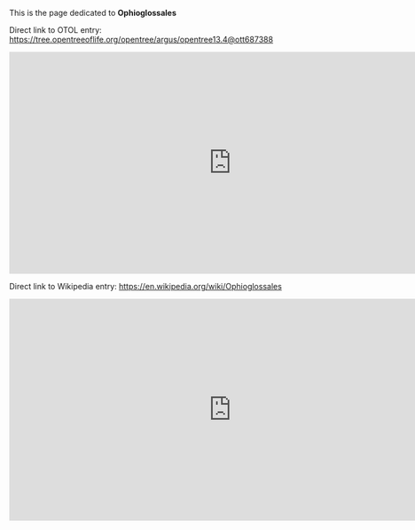 This is the page dedicated to **Ophioglossales**


Direct link to OTOL entry: https://tree.opentreeoflife.org/opentree/argus/opentree13.4@ott687388



<html>
    <body>
    <iframe src="https://tree.opentreeoflife.org/opentree/argus/opentree13.4@ott687388"
    width="800" height="400" frameborder="0" allowfullscreen> </iframe>
    </body>
</html>
    


Direct link to Wikipedia entry: https://en.wikipedia.org/wiki/Ophioglossales



<html>
    <body>
    <iframe src="https://en.wikipedia.org/wiki/Ophioglossales"
    width="800" height="400" frameborder="0" allowfullscreen> </iframe>
    </body>
</html>
    
